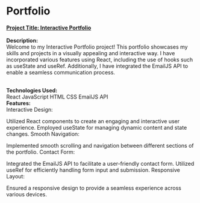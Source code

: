 # Portfolio


<u><b>Project Title: Interactive Portfolio</b></u><br>
<br><b>Description:</b><br>
Welcome to my Interactive Portfolio project! This portfolio showcases my skills and projects in a visually appealing and interactive way. I have incorporated various features using React, including the use of hooks such as useState and useRef. Additionally, I have integrated the EmailJS API to enable a seamless communication process.

<br><b>Technologies Used:</b><br>
React
JavaScript
HTML
CSS
EmailJS API
<br><b>Features:</b><br>
Interactive Design:

Utilized React components to create an engaging and interactive user experience.
Employed useState for managing dynamic content and state changes.
Smooth Navigation:

Implemented smooth scrolling and navigation between different sections of the portfolio.
Contact Form:

Integrated the EmailJS API to facilitate a user-friendly contact form.
Utilized useRef for efficiently handling form input and submission.
Responsive Layout:

Ensured a responsive design to provide a seamless experience across various devices.
